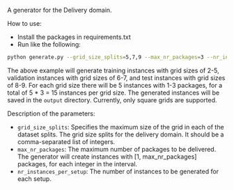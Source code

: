 A generator for the Delivery domain. 

How to use:
- Install the packages in requirements.txt
- Run like the following:
```bash
python generate.py --grid_size_splits=5,7,9 --max_nr_packages=3 --nr_instances_per_setup=5
```

The above example will generate training instances with grid sizes of 2-5, validation instances with grid sizes of 6-7, and test instances with grid sizes of 8-9. For each grid size there will be 5 instances with 1-3 packages, for a total of 5 * 3 = 15 instances per grid size. The generated instances will be saved in the `output` directory. Currently, only square grids are supported.

Description of the parameters:
- `grid_size_splits`: Specifies the maximum size of the grid in each of the dataset splits. The grid size splits for the delivery domain. It should be a comma-separated list of integers.
- `max_nr_packages`: The maximum number of packages to be delivered. The generator will create instances with [1, max_nr_packages] packages, for each integer in the interval.
- `nr_instances_per_setup`: The number of instances to be generated for each setup. 

